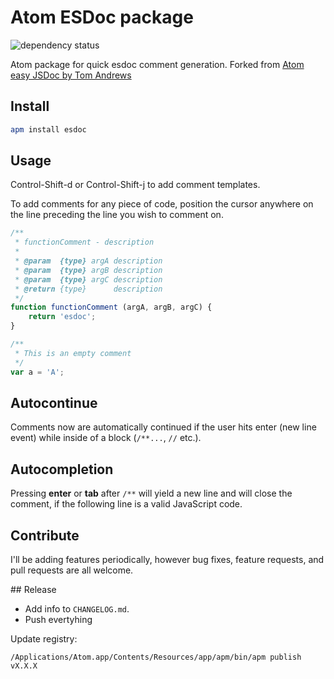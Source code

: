 # Atom ESDoc package

![dependency status](https://david-dm.org/iocast/atom-esdoc.svg)

Atom package for quick esdoc comment generation.
Forked from [Atom easy JSDoc by Tom Andrews](https://github.com/tgandrews/atom-easy-jsdoc)

## Install

```bash
apm install esdoc
```

## Usage

Control-Shift-d or Control-Shift-j to add comment templates.

To add comments for any piece of code, position the cursor anywhere on the line preceding the line you wish to comment on.
```javascript
/**
 * functionComment - description
 *  
 * @param  {type} argA description
 * @param  {type} argB description
 * @param  {type} argC description
 * @return {type}      description
 */
function functionComment (argA, argB, argC) {
    return 'esdoc';
}
```

```javascript
/**
 * This is an empty comment
 */
var a = 'A';
```

## Autocontinue

Comments now are automatically continued if the user hits enter (new line event) while inside of a block (`/**...`, `//` etc.).

## Autocompletion

Pressing **enter** or **tab** after `/**` will yield a new line and will close the comment, if the following line is a valid JavaScript code.


## Contribute
I'll be adding features periodically, however bug fixes, feature requests, and pull requests are all welcome.


## Release

* Add info to `CHANGELOG.md`.
* Push evertyhing

Update registry:

```
/Applications/Atom.app/Contents/Resources/app/apm/bin/apm publish vX.X.X
```
